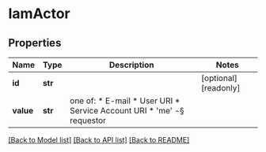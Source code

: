 # IamActor

## Properties
Name | Type | Description | Notes
------------ | ------------- | ------------- | -------------
**id** | **str** |  | [optional] [readonly] 
**value** | **str** | one of: * E-mail * User URI * Service Account URI * &#39;me&#39; -§ requestor | 

[[Back to Model list]](../README.md#documentation-for-models) [[Back to API list]](../README.md#documentation-for-api-endpoints) [[Back to README]](../README.md)


